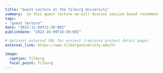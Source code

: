 ```yaml
---
title: "Guest Lecture at the Tilburg University"
summary:  In this guest lecture we will discuss session based recommendations. How they are used in industry and our work on this topic.
tags:
- "guest lecture"
date: "2022-11-04T11:30:00Z"
publishdate: "2022-10-09T18:30:00Z"

# Optional external URL for project (replaces project detail page).
external_link: https://www.tilburguniversity.edu/nl

image:
  caption: Tilburg
  focal_point: Tilburg
---
```

